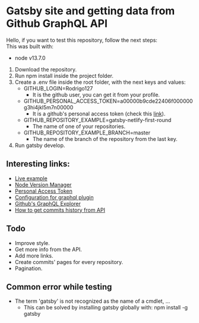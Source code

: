 # Gatsby site and getting data from Github GraphQL API
Hello, if you want to test this repository, follow the next steps:  
This was built with:  
- node v13.7.0
1. Download the repository.
2. Run npm install inside the project folder.
3. Create a .env file inside the root folder, with the next keys and values:
   - GITHUB_LOGIN=Rodrigo127
      - It is the github user, you can get it from your profile. 
   - GITHUB_PERSONAL_ACCESS_TOKEN=a00000b9cde22406f000000g3hi4jkl5m7n00000
     - It is a github's personal access token (check this [link](https://github.com/settings/tokens)).
   - GITHUB_REPOSITORY_EXAMPLE=gatsby-netlify-first-round
     - The name of one of your repositories. 
   - GITHUB_REPOSITORY_EXAMPLE_BRANCH=master
     - The name of the branch of the repository from the last key. 
4. Run gatsby develop.

## Interesting links:
- [Live example](https://hopeful-dubinsky-72b555.netlify.app/)
- [Node Version Manager](https://github.com/coreybutler/nvm-windows)
- [Personal Access Token](https://github.com/settings/tokens)
- [Configuration for graphql plugin](https://github.com/Rodrigo127/gatsby-netlify-first-round/blob/master/gatsby-config.js)
- [Github's GraphQL Explorer](https://docs.github.com/en/graphql/overview/explorer)
- [How to get commits history from API](https://gist.github.com/jonathansick/8bbe88a85addaeeea4e7fe9ef15b016b)

## Todo
- Improve style.
- Get more info from the API.
- Add more links.
- Create commits' pages for every repository.
- Pagination.

## Common error while testing
- The term 'gatsby' is not recognized as the name of a cmdlet, ...
  - This can be solved by installing gatsby globally with: npm install -g gatsby
